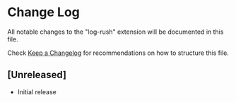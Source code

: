 # Change Log

All notable changes to the "log-rush" extension will be documented in this file.

Check [Keep a Changelog](http://keepachangelog.com/) for recommendations on how to structure this file.

## [Unreleased]

- Initial release